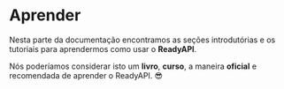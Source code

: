 # Aprender

Nesta parte da documentação encontramos as seções introdutórias e os tutoriais para aprendermos como usar o **ReadyAPI**.

Nós poderíamos considerar isto um **livro**, **curso**, a maneira **oficial** e recomendada de aprender o ReadyAPI. 😎
